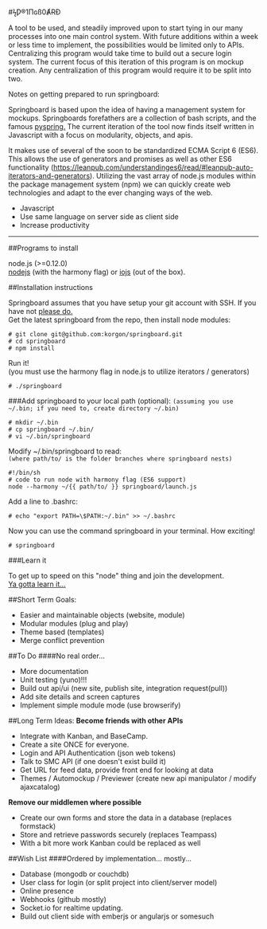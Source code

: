 #ϟǷ®1Πɢß0ȺɌÐ

A tool to be used, and steadily improved upon to start tying in our many processes into one main control system. With future additions within a week or less time to implement, the possibilities would be limited only to APIs. Centralizing this program would take time to build out a secure login system. The current focus of this iteration of this program is on mockup creation. Any centralization of this program would require it to be split into two.

Notes on getting prepared to run springboard:

Springboard is based upon the idea of having a management system for mockups. Springboards forefathers are a collection of bash scripts, and the famous [pyspring.](https://github.com/b7interactive/pyspring) The current iteration of the tool now finds itself written in Javascript with a focus on modularity, objects, and apis.

It makes use of several of the soon to be standardized ECMA Script 6 (ES6). This allows the use of generators and promises as well as other ES6 functionality (https://leanpub.com/understandinges6/read/#leanpub-auto-iterators-and-generators). Utilizing the vast array of node.js modules within the package management system (npm) we can quickly create web technologies and adapt to the ever changing ways of the web.

* Javascript
* Use same language on server side as client side
* Increase productivity

---


##Programs to install

node.js (>=0.12.0)  
[nodejs](http://nodejs.org/download/) (with the harmony flag) or [iojs](https://iojs.org/en/index.html) (out of the box).

##Installation instructions

Springboard assumes that you have setup your git account with SSH. If you have not [please do.](https://help.github.com/articles/generating-ssh-keys/)  
Get the latest springboard from the repo, then install node modules:

```shellsession
# git clone git@github.com:korgon/springboard.git
# cd springboard
# npm install
```

Run it!  
(you must use the harmony flag in node.js to utilize iterators / generators)

```shellsession
# ./springboard
```

###Add springboard to your local path (optional):
``(assuming you use ~/.bin; if you need to, create directory ~/.bin)``

```shellsession
# mkdir ~/.bin
# cp springboard ~/.bin/
# vi ~/.bin/springboard
```

Modify ~/.bin/springboard to read:  
`(where path/to/ is the folder branches where springboard nests)`

```
#!/bin/sh
# code to run node with harmony flag (ES6 support)
node --harmony ~/{{ path/to/ }} springboard/launch.js
```

Add a line to .bashrc:

```shellsession
# echo "export PATH=\$PATH:~/.bin" >> ~/.bashrc
```

Now you can use the command springboard in your terminal. How exciting!
```shellsession
# springboard
```

###Learn it

To get up to speed on this "node" thing and join the development.  
[Ya gotta learn it...](./learn.md)

##Short Term Goals:
* Easier and maintainable objects (website, module)
* Modular modules (plug and play)
* Theme based (templates)
* Merge conflict prevention

##To Do
####No real order...
* More documentation
* Unit testing (yuno)!!!
* Build out api/ui (new site, publish site, integration request(pull))
* Add site details and screen captures
* Implement simple module mode (use browserify)


##Long Term Ideas:
**Become friends with other APIs**
* Integrate with Kanban, and BaseCamp.
* Create a site ONCE for everyone.
* Login and API Authentication (json web tokens)
* Talk to SMC API (if one doesn't exist build it)
* Get URL for feed data, provide front end for looking at data
* Themes / Automockup / Previewer (create new api manipulator / modify ajaxcatalog)

**Remove our middlemen where possible**
* Create our own forms and store the data in a database (replaces formstack)
* Store and retrieve passwords securely (replaces Teampass)
* With a bit more work Kanban could be replaced as well

##Wish List
####Ordered by implementation... mostly...
* Database (mongodb or couchdb)
* User class for login (or split project into client/server model)
* Online presence
* Webhooks (github mostly)
* Socket.io for realtime updating.
* Build out client side with emberjs or angularjs or somesuch
